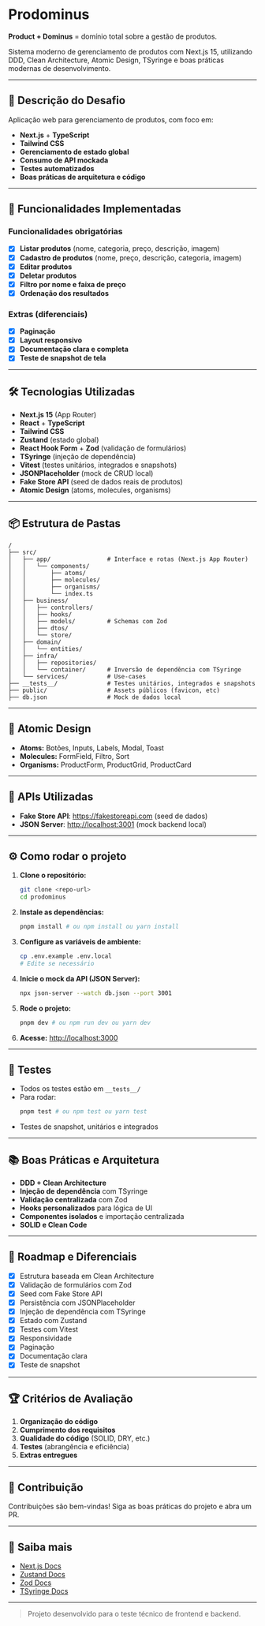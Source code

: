 # Prodominus

**Product + Dominus** = domínio total sobre a gestão de produtos.

Sistema moderno de gerenciamento de produtos com Next.js 15, utilizando DDD, Clean Architecture, Atomic Design, TSyringe e boas práticas modernas de desenvolvimento.

---

## 📝 Descrição do Desafio

Aplicação web para gerenciamento de produtos, com foco em:

- **Next.js** + **TypeScript**
- **Tailwind CSS**
- **Gerenciamento de estado global**
- **Consumo de API mockada**
- **Testes automatizados**
- **Boas práticas de arquitetura e código**

---

## 🚀 Funcionalidades Implementadas

### Funcionalidades obrigatórias

- [x] **Listar produtos** (nome, categoria, preço, descrição, imagem)
- [x] **Cadastro de produtos** (nome, preço, descrição, categoria, imagem)
- [x] **Editar produtos**
- [x] **Deletar produtos**
- [x] **Filtro por nome e faixa de preço**
- [x] **Ordenação dos resultados**

### Extras (diferenciais)

- [x] **Paginação**
- [x] **Layout responsivo**
- [x] **Documentação clara e completa**
- [x] **Teste de snapshot de tela**

---

## 🛠️ Tecnologias Utilizadas

- **Next.js 15** (App Router)
- **React** + **TypeScript**
- **Tailwind CSS**
- **Zustand** (estado global)
- **React Hook Form** + **Zod** (validação de formulários)
- **TSyringe** (injeção de dependência)
- **Vitest** (testes unitários, integrados e snapshots)
- **JSONPlaceholder** (mock de CRUD local)
- **Fake Store API** (seed de dados reais de produtos)
- **Atomic Design** (atoms, molecules, organisms)

---

## 📦 Estrutura de Pastas

```
/
├── src/
│   ├── app/                # Interface e rotas (Next.js App Router)
│   │   └── components/
│   │       ├── atoms/
│   │       ├── molecules/
│   │       ├── organisms/
│   │       └── index.ts
│   ├── business/
│   │   ├── controllers/
│   │   ├── hooks/
│   │   ├── models/         # Schemas com Zod
│   │   ├── dtos/
│   │   └── store/
│   ├── domain/
│   │   └── entities/
│   ├── infra/
│   │   ├── repositories/
│   │   └── container/      # Inversão de dependência com TSyringe
│   └── services/           # Use-cases
├── __tests__/              # Testes unitários, integrados e snapshots
├── public/                 # Assets públicos (favicon, etc)
├── db.json                 # Mock de dados local
```

---

## 🧩 Atomic Design

- **Atoms:** Botões, Inputs, Labels, Modal, Toast
- **Molecules:** FormField, Filtro, Sort
- **Organisms:** ProductForm, ProductGrid, ProductCard

---

## 🛒 APIs Utilizadas

- **Fake Store API**: <https://fakestoreapi.com> (seed de dados)
- **JSON Server**: <http://localhost:3001> (mock backend local)

---

## ⚙️ Como rodar o projeto

1. **Clone o repositório:**
   ```bash
   git clone <repo-url>
   cd prodominus
   ```
2. **Instale as dependências:**
   ```bash
   pnpm install # ou npm install ou yarn install
   ```
3. **Configure as variáveis de ambiente:**
   ```bash
   cp .env.example .env.local
   # Edite se necessário
   ```
4. **Inicie o mock da API (JSON Server):**
   ```bash
   npx json-server --watch db.json --port 3001
   ```
5. **Rode o projeto:**
   ```bash
   pnpm dev # ou npm run dev ou yarn dev
   ```
6. **Acesse:** [http://localhost:3000](http://localhost:3000)

---

## 🧪 Testes

- Todos os testes estão em `__tests__/`
- Para rodar:
  ```bash
  pnpm test # ou npm test ou yarn test
  ```
- Testes de snapshot, unitários e integrados

---

## 📚 Boas Práticas e Arquitetura

- **DDD + Clean Architecture**
- **Injeção de dependência** com TSyringe
- **Validação centralizada** com Zod
- **Hooks personalizados** para lógica de UI
- **Componentes isolados** e importação centralizada
- **SOLID e Clean Code**

---

## 🧭 Roadmap e Diferenciais

- [x] Estrutura baseada em Clean Architecture
- [x] Validação de formulários com Zod
- [x] Seed com Fake Store API
- [x] Persistência com JSONPlaceholder
- [x] Injeção de dependência com TSyringe
- [x] Estado com Zustand
- [x] Testes com Vitest
- [x] Responsividade
- [x] Paginação
- [x] Documentação clara
- [x] Teste de snapshot

---

## 🏆 Critérios de Avaliação

1. **Organização do código**
2. **Cumprimento dos requisitos**
3. **Qualidade do código** (SOLID, DRY, etc.)
4. **Testes** (abrangência e eficiência)
5. **Extras entregues**

---

## 🤝 Contribuição

Contribuições são bem-vindas! Siga as boas práticas do projeto e abra um PR.

---

## 📖 Saiba mais

- [Next.js Docs](https://nextjs.org/docs)
- [Zustand Docs](https://docs.pmnd.rs/zustand/getting-started/introduction)
- [Zod Docs](https://zod.dev/)
- [TSyringe Docs](https://github.com/microsoft/tsyringe)

---

> Projeto desenvolvido para o teste técnico de frontend e backend.

